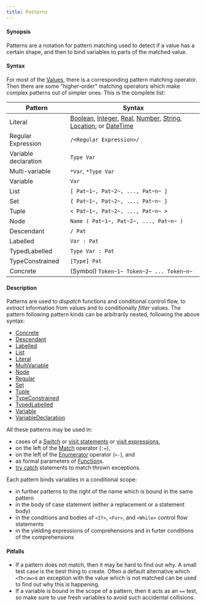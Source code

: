 ```yaml
---
title: Patterns
---
```


#### Synopsis

Patterns are a notation for pattern matching used to detect if a value has a certain shape, 
and then to bind variables to parts of the matched value. 

#### Syntax

For most of the [Values](../../Rascal/Expressions/Values), there is a corresponding pattern matching operator. Then there are
some "higher-order" matching operators which make complex patterns out of simpler ones. 
This is the complete list:
 
| Pattern              | Syntax                                                                       |
| --- | --- |
| Literal              | [Boolean](../../Rascal/Expressions/Values/Boolean), [Integer](../../Rascal/Expressions/Values/Integer), [Real](../../Rascal/Expressions/Values/Real), [Number](../../Rascal/Expressions/Values/Number), [String](../../Rascal/Expressions/Values/String), [Location](../../Rascal/Expressions/Values/Location), or [DateTime](../../Rascal/Expressions/Values/DateTime) |
| Regular Expression   | `/<Regular Expression>/` |
| Variable declaration | `Type Var`                                                               |
| Multi-variable       | `*Var`, `*Type Var`                                                    |
| Variable             | `Var`                                                                      |
| List                 | `[ Pat~1~, Pat~2~, ..., Pat~n~ ]`                                         |
| Set                  | `{ Pat~1~, Pat~2~, ..., Pat~n~ }`                                         |
| Tuple                | `< Pat~1~, Pat~2~, ..., Pat~n~ >`                                         |
| Node                 | `Name ( Pat~1~, Pat~2~, ..., Pat~n~ )`                                  |
| Descendant           | `/ Pat`                                                                    |
| Labelled             | `Var : Pat`                                                               |
| TypedLabelled        | `Type Var : Pat`                                                       |
| TypeConstrained      |  `[Type] Pat` |
| Concrete             | (Symbol) ` Token~1~ Token~2~ ... Token~n~ `                                                          |

#### Description

Patterns are used to *dispatch* functions and conditional control flow, to *extract* information 
from values and to conditionally *filter* values. The pattern following pattern kinds can be arbitrarily nested, following
the above syntax:

* [Concrete](../../Rascal/Patterns/Concrete)
* [Descendant](../../Rascal/Patterns/Descendant)
* [Labelled](../../Rascal/Patterns/Labelled)
* [List](../../Rascal/Patterns/List)
* [Literal](../../Rascal/Patterns/Literal)
* [MultiVariable](../../Rascal/Patterns/MultiVariable)
* [Node](../../Rascal/Patterns/Node)
* [Regular](../../Rascal/Patterns/Regular)
* [Set](../../Rascal/Patterns/Set)
* [Tuple](../../Rascal/Patterns/Tuple)
* [TypeConstrained](../../Rascal/Patterns/TypeConstrained)
* [TypedLabelled](../../Rascal/Patterns/TypedLabelled)
* [Variable](../../Rascal/Patterns/Variable)
* [VariableDeclaration](../../Rascal/Patterns/VariableDeclaration)

All these patterns may be used in:

*  cases of a [Switch](../../Rascal/Statements/Switch) or [visit statements](../../Rascal/Statements/Visit/) or [visit expressions](../../Rascal/Expressions/Visit/), 
*  on the left of the [Match](../../Rascal/Expressions/Values/Boolean/Match) operator (`:=`),
*  on the left of the [Enumerator](../../Rascal/Expressions/Comprehensions/Enumerator) operator (`<-`), and
*  as formal parameters of [Function](../../Rascal/Declarations/Function)s. 
*  [try catch](../../Rascal/Statements/TryCatch) statements to match thrown exceptions.

Each pattern binds variables in a conditional scope:

* in further patterns to the right of the name which is bound in the same pattern
* in the body of case statement (either a replacement or a statement body) 
* in the conditions and bodies of `<If>`, `<For>`, and `<While>` control flow statements
* in the yielding expressions of comprehensions and in furter conditions of the comprehensions

#### Pitfalls

* If a pattern does not match, then it may be hard to find out why. A small test case is the best thing to create. Often a default alternative
which `<Throw>`s an exception with the value which is not matched can be used to find out why this is happening.
* If a variable is bound in the scope of a pattern, then it acts as an `==` test, so make sure to use fresh variables
to avoid such accidental collisions. 

